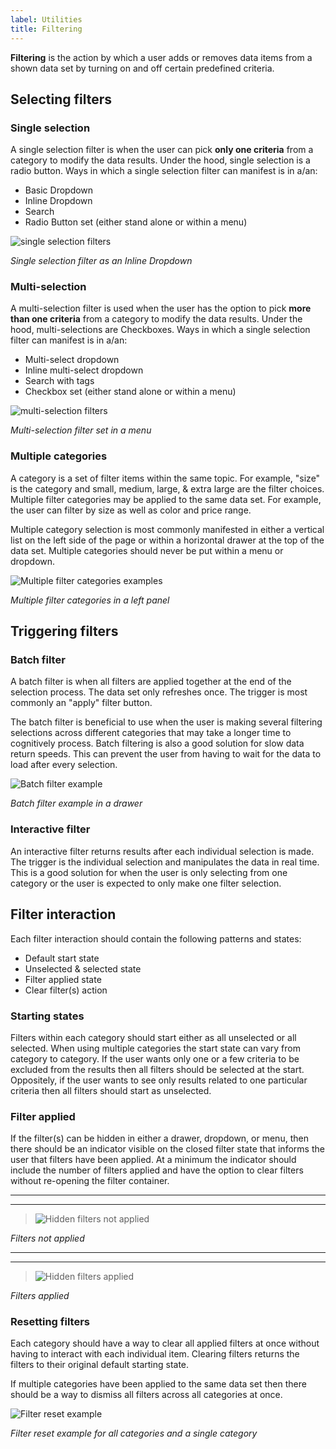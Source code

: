```yaml
---
label: Utilities
title: Filtering
---
```


<page-intro>**Filtering** is the action by which a user adds or removes data items from a shown data set by turning on and off certain predefined criteria.</page-intro>

## Selecting filters

### Single selection

A single selection filter is when the user can pick **only one criteria** from a category to modify the data results. Under the hood, single selection is a radio button. Ways in which a single selection filter can manifest is in a/an:

- Basic Dropdown
- Inline Dropdown
- Search
- Radio Button set (either stand alone or within a menu)

![single selection filters](images/filter-1.png)

_Single selection filter as an Inline Dropdown_

### Multi-selection

A multi-selection filter is used when the user has the option to pick **more than one criteria** from a category to modify the data results. Under the hood, multi-selections are Checkboxes. Ways in which a single selection filter can manifest is in a/an:

- Multi-select dropdown
- Inline multi-select dropdown
- Search with tags
- Checkbox set (either stand alone or within a menu)

![multi-selection filters](images/filter-2.png)

_Multi-selection filter set in a menu_

### Multiple categories

A category is a set of filter items within the same topic. For example, "size" is the category and small, medium, large, & extra large are the filter choices. Multiple filter categories may be applied to the same data set. For example, the user can filter by size as well as color and price range.

Multiple category selection is most commonly manifested in either a vertical list on the left side of the page or within a horizontal drawer at the top of the data set. Multiple categories should never be put within a menu or dropdown.

![Multiple filter categories examples](images/filter-3.png)

_Multiple filter categories in a left panel_

## Triggering filters

### Batch filter

A batch filter is when all filters are applied together at the end of the selection process. The data set only refreshes once. The trigger is most commonly an "apply" filter button.

The batch filter is beneficial to use when the user is making several filtering selections across different categories that may take a longer time to cognitively process. Batch filtering is also a good solution for slow data return speeds. This can prevent the user from having to wait for the data to load after every selection.

![Batch filter example](images/filter-4.png)

_Batch filter example in a drawer_

### Interactive filter

An interactive filter returns results after each individual selection is made. The trigger is the individual selection and manipulates the data in real time. This is a good solution for when the user is only selecting from one category or the user is expected to only make one filter selection.

## Filter interaction

Each filter interaction should contain the following patterns and states:

- Default start state
- Unselected & selected state
- Filter applied state
- Clear filter(s) action

### Starting states

Filters within each category should start either as all unselected or all selected. When using multiple categories the start state can vary from category to category. If the user wants only one or a few criteria to be excluded from the results then all filters should be selected at the start. Oppositely, if the user wants to see only results related to one particular criteria then all filters should start as unselected.

### Filter applied

If the filter(s) can be hidden in either a drawer, dropdown, or menu, then there should be an indicator visible on the closed filter state that informs the user that filters have been applied. At a minimum the indicator should include the number of filters applied and have the option to clear filters without re-opening the filter container.

---

---

> ![Hidden filters not applied](images/filter-5.png)

_Filters not applied_

---

---

> ![Hidden filters applied](images/filter-6.png)

_Filters applied_

### Resetting filters

Each category should have a way to clear all applied filters at once without having to interact with each individual item. Clearing filters returns the filters to their original default starting state.

If multiple categories have been applied to the same data set then there should be a way to dismiss all filters across all categories at once.

![Filter reset example](images/filter-7.png)

_Filter reset example for all categories and a single category_
